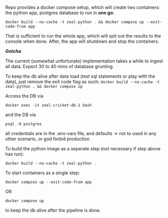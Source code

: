  Repo provides a docker compose setup, which will create two containers: the python app, postgres database
 to run in **one go**:
 
 ``docker build --no-cache -t zeal-python . && docker compose up --exit-code-from app``

That is sufficient to run the whole app, which will spit out the results to the console when done. After, the app will shutdown and stop the containers.

***Gotcha***

The current (somewhat unfortunate) implementation takes a while to ingest all data. Expect 30 to 40 mins of database grunting.



To keep the db alive after data load (test sql statements or play with the data), just remove the exit code flag as such:
``docker build --no-cache -t zeal-python . && docker compose up``

Access the DB via

``docker exec -it zeal-cricket-db-1 bash``

and the DB via

``psql -U postgres``

all credentials are in the .env-vars file, and defaults -> not to used in any other scenario, or god forbid production

To build the python image as a seperate step (not necessary if step above has run):

``docker build --no-cache -t zeal-python .``

To start containers as a single step:

 ``docker compose up --exit-code-from app``

 OR

 ``docker compose up``
 
 to keep the db alive after the pipeline is done.